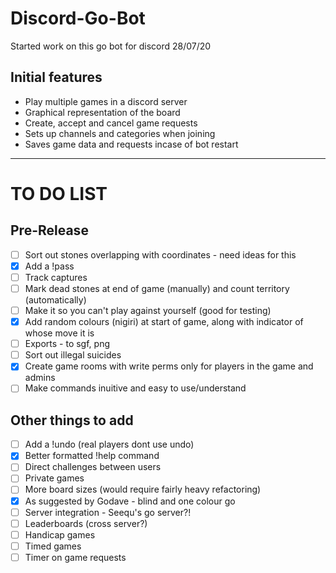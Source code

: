# Discord-Go-Bot

Started work on this go bot for discord 28/07/20

## Initial features 
* Play multiple games in a discord server
* Graphical representation of the board
* Create, accept and cancel game requests
* Sets up channels and categories when joining
* Saves game data and requests incase of bot restart
---
# TO DO LIST
## Pre-Release
- [ ] Sort out stones overlapping with coordinates - need ideas for this
- [x] Add a !pass
- [ ] Track captures
- [ ] Mark dead stones at end of game (manually) and count territory (automatically)
- [ ] Make it so you can't play against yourself (good for testing)
- [x] Add random colours (nigiri) at start of game, along with indicator of whose move it is
- [ ] Exports - to sgf, png
- [ ] Sort out illegal suicides
- [x] Create game rooms with write perms only for players in the game and admins
- [ ] Make commands inuitive and easy to use/understand
## Other things to add
- [ ] Add a !undo (real players dont use undo)
- [x] Better formatted !help command
- [ ] Direct challenges between users
- [ ] Private games
- [ ] More board sizes (would require fairly heavy refactoring)
- [x] As suggested by Godave - blind and one colour go
- [ ] Server integration - Seequ's go server?!
- [ ] Leaderboards (cross server?)
- [ ] Handicap games
- [ ] Timed games
- [ ] Timer on game requests
